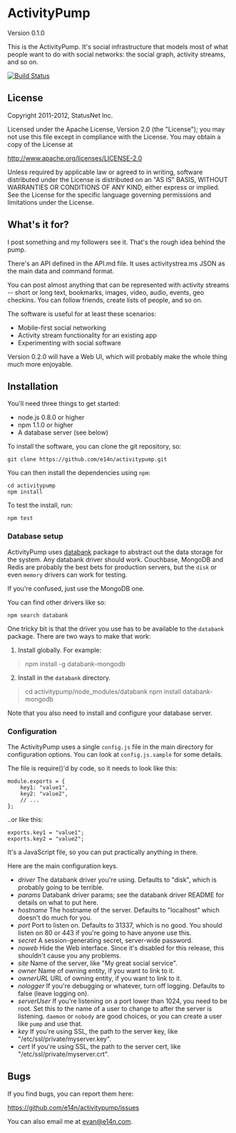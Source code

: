# ActivityPump

Version 0.1.0

This is the ActivityPump. It's social infrastructure that models most
of what people want to do with social networks: the social graph,
activity streams, and so on.

[![Build Status](https://secure.travis-ci.org/e14n/activitypump.png)](http://travis-ci.org/e14n/activitypump)

## License

Copyright 2011-2012, StatusNet Inc.

Licensed under the Apache License, Version 2.0 (the "License");
you may not use this file except in compliance with the License.
You may obtain a copy of the License at

http://www.apache.org/licenses/LICENSE-2.0

Unless required by applicable law or agreed to in writing, software
distributed under the License is distributed on an "AS IS" BASIS,
WITHOUT WARRANTIES OR CONDITIONS OF ANY KIND, either express or implied.
See the License for the specific language governing permissions and
limitations under the License.

## What's it for?

I post something and my followers see it. That's the rough idea behind
the pump.

There's an API defined in the API.md file. It uses activitystrea.ms
JSON as the main data and command format.

You can post almost anything that can be represented with activity
streams -- short or long text, bookmarks, images, video, audio,
events, geo checkins. You can follow friends, create lists of people,
and so on.

The software is useful for at least these scenarios:

* Mobile-first social networking
* Activity stream functionality for an existing app
* Experimenting with social software

Version 0.2.0 will have a Web UI, which will probably make the whole
thing much more enjoyable.

## Installation

You'll need three things to get started:

* node.js 0.8.0 or higher
* npm 1.1.0 or higher
* A database server (see below)

To install the software, you can clone the git repository, so:

    git clone https://github.com/e14n/activitypump.git
    
You can then install the dependencies using `npm`:

    cd activitypump
    npm install

To test the install, run:

    npm test
    
### Database setup

ActivityPump uses [databank](https://github.com/evanp/databank)
package to abstract out the data storage for the system. Any databank
driver should work. Couchbase, MongoDB and Redis are probably the best
bets for production servers, but the `disk` or even `memory` drivers
can work for testing.

If you're confused, just use the MongoDB one.

You can find other drivers like so:

    npm search databank

One tricky bit is that the driver you use has to be available to the
`databank` package. There are two ways to make that work:

1. Install globally. For example:

> npm install -g databank-mongodb
   
2. Install in the `databank` directory.

> cd activitypump/node_modules/databank
> npm install databank-mongodb

Note that you also need to install and configure your database server.

### Configuration

The ActivityPump uses a single `config.js` file in the main directory
for configuration options. You can look at `config.js.sample` for some
details.

The file is require()'d by code, so it needs to look like this:

    module.exports = {
        key1: "value1",
        key2: "value2",
        // ...
    };

..or like this:

    exports.key1 = "value1";
    exports.key2 = "value2";

It's a JavaScript file, so you can put practically anything in there.

Here are the main configuration keys.

* *driver* The databank driver you're using. Defaults to "disk", which
  is probably going to be terrible.
* *params* Databank driver params; see the databank driver README for
   details on what to put here.
* *hostname* The hostname of the server. Defaults to "localhost" which
   doesn't do much for you.
* *port* Port to listen on. Defaults to 31337, which is no good. You
   should listen on 80 or 443 if you're going to have anyone use this.
* *secret* A session-generating secret, server-wide password.
* *noweb* Hide the Web interface. Since it's disabled for this release,
  this shouldn't cause you any problems.
* *site* Name of the server, like "My great social service".
* *owner* Name of owning entity, if you want to link to it.
* *ownerURL* URL of owning entity, if you want to link to it.
* *nologger* If you're debugging or whatever, turn off
  logging. Defaults to false (leave logging on).
* *serverUser* If you're listening on a port lower than 1024, you need
  to be root. Set this to the name of a user to change to after the
  server is listening. `daemon` or `nobody` are good choices, or you
  can create a user like `pump` and use that.
* *key* If you're using SSL, the path to the server key, like
   "/etc/ssl/private/myserver.key".
* *cert* If you're using SSL, the path to the server cert, like
   "/etc/ssl/private/myserver.crt".

## Bugs

If you find bugs, you can report them here:

https://github.com/e14n/activitypump/issues

You can also email me at evan@e14n.com.

